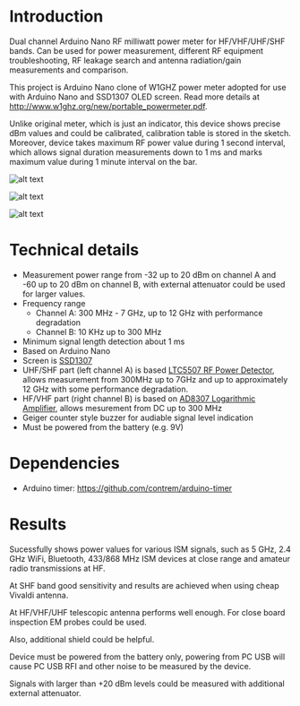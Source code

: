 # Introduction
Dual channel Arduino Nano RF milliwatt power meter for HF/VHF/UHF/SHF bands. Can be used for power measurement, different RF equipment troubleshooting, RF leakage search and antenna radiation/gain measurements and comparison.

This project is Arduino Nano clone of W1GHZ power meter adopted for use with Arduino Nano and SSD1307 OLED screen. Read more details at http://www.w1ghz.org/new/portable_powermeter.pdf.

Unlike original meter, which is just an indicator, this device shows precise dBm values and could be calibrated, calibration table is stored in the sketch. Moreover, device takes maximum RF power value during 1 second interval, which allows signal duration measurements down to 1 ms and marks maximum value during 1 minute interval on the bar.

![alt text](images/board.png)

![alt text](images/device.png)

![alt text](images/complete.png)

# Technical details
- Measurement power range from -32 up to 20 dBm on channel A and -60 up to 20 dBm on channel B, with external attenuator could be used for larger values.
- Frequency range
  - Channel A: 300 MHz - 7 GHz, up to 12 GHz with performance degradation
  - Channel B: 10 KHz up to 300 MHz
- Minimum signal length detection about 1 ms
- Based on Arduino Nano
- Screen is [SSD1307](https://cdn-shop.adafruit.com/datasheets/SSD1306.pdf)
- UHF/SHF part (left channel A) is based [LTC5507 RF Power Detector](https://www.analog.com/media/en/technical-documentation/data-sheets/5508fa.pdf), allows measurement from 300MHz up to 7GHz and up to approximately 12 GHz with some performance degradation.
- HF/VHF part (right channel B) is based on [AD8307 Logarithmic Amplifier](https://www.analog.com/media/en/technical-documentation/data-sheets/AD8307.pdf), allows mesurement from DC up to 300 MHz
- Geiger counter style buzzer for audiable signal level indication
- Must be powered from the battery (e.g. 9V)

# Dependencies
- Arduino timer: https://github.com/contrem/arduino-timer

# Results
Sucessfully shows power values for various ISM signals, such as 5 GHz, 2.4 GHz WiFi, Bluetooth, 433/868 MHz ISM devices at close range and amateur radio transmissions at HF.

At SHF band good sensitivity and results are achieved when using cheap Vivaldi antenna. 

At HF/VHF/UHF telescopic antenna performs well enough. For close board inspection EM probes could be used. 

Also, additional shield could be helpful. 

Device must be powered from the battery only, powering from PC USB will cause PC USB RFI and other noise to be measured by the device.

Signals with larger than +20 dBm levels could be measured with additional external attenuator.

